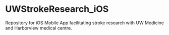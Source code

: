 # UWStrokeResearch_iOS

Repository for iOS Mobile App facilitating stroke research with UW Medicine and Harborview medical centre. 

